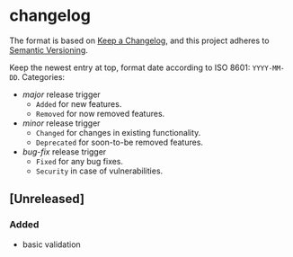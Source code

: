 # changelog
The format is based on [Keep a Changelog](https://keepachangelog.com/en/1.0.0/),
and this project adheres to [Semantic Versioning](https://semver.org/spec/v2.0.0.html).

Keep the newest entry at top, format date according to ISO 8601: `YYYY-MM-DD`.
Categories:
- _major_ release trigger
   - `Added` for new features.
   - `Removed` for now removed features.
- _minor_ release trigger
   - `Changed` for changes in existing functionality.
   - `Deprecated` for soon-to-be removed features.
- _bug-fix_ release trigger
   - `Fixed` for any bug fixes.
   - `Security` in case of vulnerabilities.

## [Unreleased]
### Added
- basic validation
